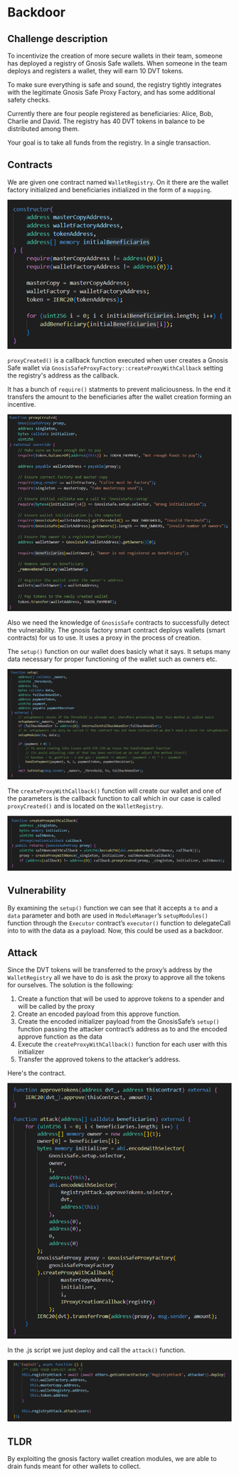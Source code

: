 # Backdoor

## Challenge description
To incentivize the creation of more secure wallets in their team, someone has deployed a registry of Gnosis Safe wallets. When someone in the team deploys and registers a wallet, they will earn 10 DVT tokens.

To make sure everything is safe and sound, the registry tightly integrates with the legitimate Gnosis Safe Proxy Factory, and has some additional safety checks.

Currently there are four people registered as beneficiaries: Alice, Bob, Charlie and David. The registry has 40 DVT tokens in balance to be distributed among them.

Your goal is to take all funds from the registry. In a single transaction. 

## Contracts

We are given one contract named `WalletRegistry`. On it there are the wallet factory initialized and beneficiaries initialized in the form of a `mapping`.

![Timelock - attack upgrade](../../images/backdoor-constructor.png)

`proxyCreated()` is a callback function executed when user creates a Gnosis Safe wallet via `GnosisSafeProxyFactory::createProxyWithCallback` setting the registry's address as the callback.

It has a bunch of `require()` statments to prevent maliciousness. In the end it transfers the amount to the beneficiaries after the wallet creation forming an incentive.

![Timelock - attack upgrade](../../images/backdoor-proxyCreated.png)

Also we need the knowledge of `GnosisSafe` contracts to successfully detect the vulnerability. The gnosis factory smart contract deploys wallets (smart contracts) for us to use. It uses a proxy in the process of creation.

The `setup()` function on our wallet does basicly what it says. It setups many data necessary for proper functioning of the wallet such as owners etc. 

![Timelock - attack upgrade](../../images/gnosis-setup.png)

The `createProxyWithCallback()` function will create our wallet and one of the parameters is the callback function to call which in our case is called `proxyCreated()` and is located on the `WalletRegistry`.

![Timelock - attack upgrade](../../images/gnosis-callback.png)


## Vulnerability

By examining the `setup()` function we can see that it accepts a `to` and a `data` parameter and both are used in `ModuleManager`’s `setupModules()` function through the `Executor` contract’s `executor()` function to delegateCall into to with the data as a payload.
Now, this could be used as a backdoor.

## Attack

Since the DVT tokens will be transferred to the proxy’s address by the `WalletRegistry` all we have to do is ask the proxy to approve all the tokens for ourselves.
The solution is the following:
1. Create a function that will be used to approve tokens to a spender and will be called by the proxy
2. Create an encoded payload from this approve function.
3. Create the encoded initializer payload from the GnosisSafe’s `setup()` function passing the attacker contract’s address as to and the encoded approve function as the data
4. Execute the `createProxyWithCallback()` function for each user with this initializer
5. Transfer the approved tokens to the attacker’s address.

Here's the contract.

![Backdoor - attack upgrade](../../images/backdoor-attacker.png)

In the .js script we just deploy and call the `attack()` function.

![Backdoor - attack exploit](../../images/backdoor-exploit.png)

## TLDR

By exploiting the gnosis factory wallet creation modules, we are able to drain funds meant for other wallets to collect.